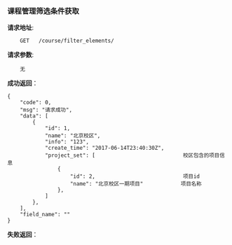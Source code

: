 ###   课程管理筛选条件获取

**请求地址**:
```
    GET   /course/filter_elements/
```

**请求参数**:
```
    无
```

**成功返回**：
```
{
    "code": 0,
    "msg": "请求成功",
    "data": [
        {
            "id": 1,
            "name": "北京校区",
            "info": "123",
            "create_time": "2017-06-14T23:40:30Z",
            "project_set": [                            校区包含的项目信息
                {
                    "id": 2,                            项目id
                    "name": "北京校区一期项目"            项目名称
                },
            ]
        },
    ],
    "field_name": ""
}
```

**失败返回**：
```

```
